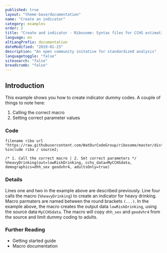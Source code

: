 ```yaml
---
published: true
layout: "theme-base/documentation"
name: "Create an indicator"
category: examples
order: 2
title: "Create and indicator - Ribosome: Syntax files for CCHS estimation"
language: en
altLangPrefix: documentation
dateModified: "2019-01-23"
description: "An open community initative for standardized analysis"
languagetoggle: "false"
sitesearch: "false"
breadcrumb: "false"
---
```


## Introduction
This example shows you how to create indicator dummy codes. A couple of things to note here:
1. Calling the correct macro
2. Setting correct parameter values

### Code
```
filename ribo url "https://raw.githubusercontent.com/WatDurCodeGroup/ribosome/master/dist/main.min.sas";
%include ribo / source2;

/* 1. Call the correct macro | 2. Set correct parameters */
%heavyDrinking(out=lowRiskDrinking, cchs_data=MyCCHSdata, demographics=dhh_sex geodvhr4, adultsOnly=true)

```
### Details
Lines one and two in the example above are described previously. Line four calls the macro (`%heavyDrinking`) to create an indicator for heavy drinking. Macro parmaters are named between the round brackets `(...)`. In the example above, the macro creates the output data `lowRiskDrinking`, using the source data `MyCCHSdata`. The macro will copy `dhh_sex` and `geodvhr4` from the source and limit dummy coding to adults.

### Further Reading
+ Getting started guide
+ Macro documentation

